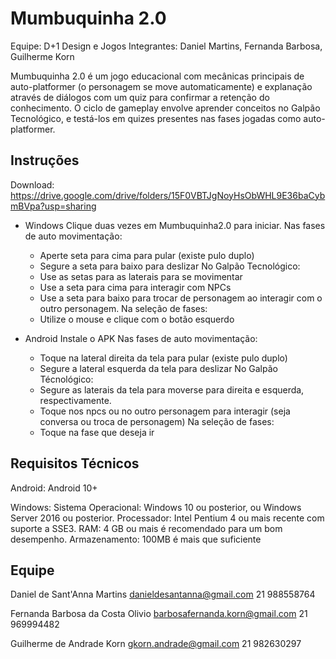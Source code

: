 # Mumbuquinha 2.0

Equipe: D+1 Design e Jogos
Integrantes: Daniel Martins, Fernanda Barbosa, Guilherme Korn

Mumbuquinha 2.0 é um jogo educacional com mecânicas principais de auto-platformer (o personagem se move automaticamente) e explanação através de diálogos com um quiz para confirmar a retenção do conhecimento. O ciclo de gameplay envolve aprender conceitos no Galpão Tecnológico, e testá-los em quizes presentes nas fases jogadas como auto-platformer.

## Instruções
Download: https://drive.google.com/drive/folders/15F0VBTJgNoyHsObWHL9E36baCybmBVpa?usp=sharing

- Windows
  Clique duas vezes em Mumbuquinha2.0 para iniciar.
  Nas fases de auto movimentação:
  - Aperte seta para cima para pular (existe pulo duplo)
  - Segure a seta para baixo para deslizar
  No Galpão Tecnológico:
  - Use as setas para as laterais para se movimentar
  - Use a seta para cima para interagir com NPCs
  - Use a seta para baixo para trocar de personagem ao interagir com o outro personagem.
  Na seleção de fases:
  - Utilize o mouse e clique com o botão esquerdo

- Android
  Instale o APK
  Nas fases de auto movimentação:
  - Toque na lateral direita da tela para pular (existe pulo duplo)
  - Segure a lateral esquerda da tela para deslizar
  No Galpão Técnológico:
  - Segure as laterais da tela para moverse para direita e esquerda, respectivamente.
  - Toque nos npcs ou no outro personagem para interagir (seja conversa ou troca de personagem)
   Na seleção de fases:
  - Toque na fase que deseja ir

## Requisitos Técnicos
Android:
Android 10+

Windows:
Sistema Operacional: Windows 10 ou posterior, ou Windows Server 2016 ou posterior. 
Processador: Intel Pentium 4 ou mais recente com suporte a SSE3.
RAM: 4 GB ou mais é recomendado para um bom desempenho. 
Armazenamento: 100MB é mais que suficiente

## Equipe
Daniel de Sant'Anna Martins
danieldesantanna@gmail.com
21 988558764

Fernanda Barbosa da Costa Olivio
barbosafernanda.korn@gmail.com
21 969994482

Guilherme de Andrade Korn
gkorn.andrade@gmail.com
21 982630297


